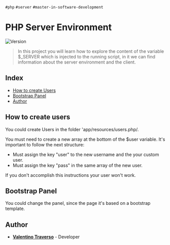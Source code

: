 `#php` `#server` `#master-in-software-development`

# PHP Server Environment <!-- omit in toc -->

<p>
  <img alt="Version" src="https://img.shields.io/badge/version-1.0-blue.svg?cacheSeconds=2592000" />
</p>

> In this project you will learn how to explore the content of the variable $_SERVER which is injected to the running script, in it we can find information about the server environment and the client.

## Index <!-- omit in toc -->

- [How to create Users](#how-to-create-users)
- [Bootstrap Panel](#bootstrap-panel)
- [Author](#author)

## How to create users

You could create Users in the folder 'app/resources/users.php/.

You must need to create a new array at the bottom of the $user variable. It's important to follow the next structure:

- Must assign the key "user" to the new username and the your custom user.
- Must assign the key "pass" in the same array of the new user.

If you don't accomplish this instructions your user won't work.

## Bootstrap Panel

You could change the panel, since the page it's based on a bootstrap template.

## Author
* **[Valentino Traverso](https://github.com/valentraverso)** - Developer